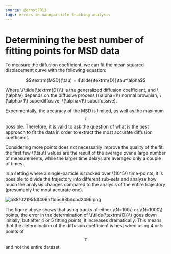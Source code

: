 ```yaml
---
source: @ernst2013
tags: errors in nanoparticle tracking analysis
---
```


# Determining the best number of fitting points for MSD data
To measure the diffusion coefficient, we can fit the mean squared displacement curve with the following equation:

$$\textrm{MSD}(\tau) = 4\tilde{\textrm{D}}\tau^\alpha$$ 

Where \\(\tilde{\textrm{D}}\\) is the generalized diffusion coefficient, and \\(\alpha\\) depends on the diffusive process (\(\alpha=1\\) normal brownian, \\(\alpha>1\\) superdiffusive, \\(\alpha<1\\) subdifussive). 

Experimentally, the accuracy of the MSD is limited, as well as the maximum $$\tau$$ possible. Therefore, it is valid to ask the question of what is the best approach to fit the data in order to extract the most accurate diffusion coefficient. 

Considering more points does not necessarily improve the quality of the fit: the first few \\(\tau\\) values are the result of the average over a large number of measurements, while the larger time delays are averaged only a couple of times. 

In a setting where a single-particle is tracked over \\(10^5\\) time-points, it is possible to divide the trajectory into different sub-sets and analyze how much the analysis changes compared to the analysis of the entire trajectory (presumably the most accurate one). 

![b881021951df409af1d5c93bdcbd2496.png](/images/b881021951df409af1d5c93bdcbd2496.png)

The figure above shows that using tracks of either \\(N=100\\) or \\(N=1000\\) points, the error in the determination of \\(\tilde{\textrm{D}}\\) goes down initially, but after 4 or 5 fitting points, it increases dramatically. This means that the determination of the diffusion coefficient is best when using 4 or 5 points of $$\tau$$ and not the entire dataset. 

